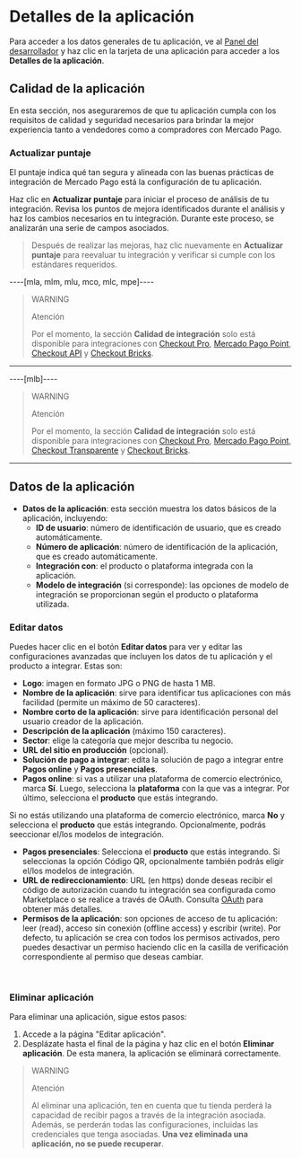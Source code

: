 # Detalles de la aplicación

Para acceder a los datos generales de tu aplicación, ve al [Panel del desarrollador](/developers/panel/app) y haz clic en la tarjeta de una aplicación para acceder a los **Detalles de la aplicación**.

## Calidad de la aplicación

En esta sección, nos aseguraremos de que tu aplicación cumpla con los requisitos de calidad y seguridad necesarios para brindar la mejor experiencia tanto a vendedores como a compradores con Mercado Pago.

### Actualizar puntaje

El puntaje indica qué tan segura y alineada con las buenas prácticas de integración de Mercado Pago está la configuración de tu aplicación.

Haz clic en **Actualizar puntaje** para iniciar el proceso de análisis de tu integración. Revisa los puntos de mejora identificados durante el análisis y haz los cambios necesarios en tu integración. Durante este proceso, se analizarán una serie de campos asociados.

> Después de realizar las mejoras, haz clic nuevamente en **Actualizar puntaje** para reevaluar tu integración y verificar si cumple con los estándares requeridos.

----[mla, mlm, mlu, mco, mlc, mpe]----
> WARNING
>
> Atención
>
> Por el momento, la sección **Calidad de integración** solo está disponible para integraciones con [Checkout Pro](/developers/es/docs/checkout-pro/landing), [Mercado Pago Point](/developers/es/docs/mp-point/landing), [Checkout API](/developers/es/docs/checkout-api/landing) y [Checkout Bricks](/developers/es/docs/checkout-bricks/landing).


------------
----[mlb]----
> WARNING
>
> Atención
>
> Por el momento, la sección **Calidad de integración** solo está disponible para integraciones con [Checkout Pro](/developers/es/docs/checkout-pro/landing), [Mercado Pago Point](/developers/es/docs/mp-point/landing), [Checkout Transparente](/developers/es/docs/checkout-api/landing) y [Checkout Bricks](/developers/es/docs/checkout-bricks/landing).


------------
## Datos de la aplicación
* **Datos de la aplicación**: esta sección muestra los datos básicos de la aplicación, incluyendo:
  - **ID de usuario**: número de identificación de usuario, que es creado automáticamente.
  - **Número de aplicación**: número de identificación de la aplicación, que es creado automáticamente.
  - **Integración con**: el producto o plataforma integrada con la aplicación.
  - **Modelo de integración** (si corresponde): las opciones de modelo de integración se proporcionan según el producto o plataforma utilizada.

### Editar datos
Puedes hacer clic en el botón **Editar datos** para ver y editar las configuraciones avanzadas que incluyen los datos de tu aplicación y el producto a integrar. Estas son:
* **Logo**: imagen en formato JPG o PNG de hasta 1 MB.
* **Nombre de la aplicación**: sirve para identificar tus aplicaciones con más facilidad (permite un máximo de 50 caracteres).
* **Nombre corto de la aplicación**: sirve para identificación personal del usuario creador de la aplicación.
* **Descripción de la aplicación** (máximo 150 caracteres).
* **Sector**: elige la categoría que mejor describa tu negocio.
* **URL del sitio en producción** (opcional).
* **Solución de pago a integrar**: edita la solución de pago a integrar entre **Pagos online** y **Pagos presenciales**.
* **Pagos online**: si vas a utilizar una plataforma de comercio electrónico, marca **Sí**. Luego, selecciona la **plataforma** con la que vas a integrar. Por último, selecciona el **producto** que estás integrando. 

Si no estás utilizando una plataforma de comercio electrónico, marca **No** y selecciona el **producto** que estás integrando. Opcionalmente, podrás seeccionar el/los modelos de integración.

* **Pagos presenciales**: Selecciona el **producto** que estás integrando. Si seleccionas la opción Código QR, opcionalmente también podrás eligir el/los modelos de integración.
* **URL de redireccionamiento**: URL (en https) donde deseas recibir el código de autorización cuando tu integración sea configurada como Marketplace o se realice a través de OAuth. Consulta [OAuth](/developers/es/docs/security/oauth/introduction) para obtener más detalles.
* **Permisos de la aplicación**: son opciones de acceso de tu aplicación: leer (read), acceso sin conexión (offline access) y escribir (write). Por defecto, tu aplicación se crea con todos los permisos activados, pero puedes desactivar un permiso haciendo clic en la casilla de verificación correspondiente al permiso que deseas cambiar.
</br>

### Eliminar aplicación
Para eliminar una aplicación, sigue estos pasos:
1. Accede a la página "Editar aplicación".
2. Desplázate hasta el final de la página y haz clic en el botón **Eliminar aplicación**.
De esta manera, la aplicación se eliminará correctamente.

> WARNING
>
> Atención
>
> Al eliminar una aplicación, ten en cuenta que tu tienda perderá la capacidad de recibir pagos a través de la integración asociada. Además, se perderán todas las configuraciones, incluidas las credenciales que tenga asociadas. **Una vez eliminada una aplicación, no se puede recuperar**.